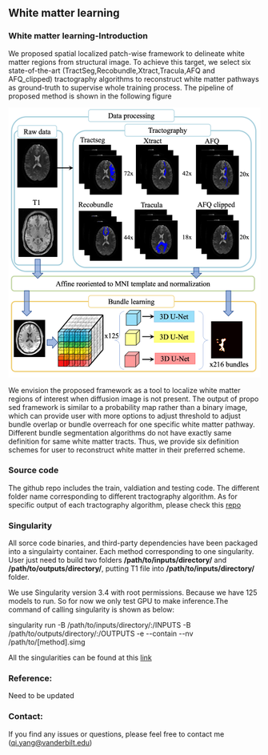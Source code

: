 ## White matter learning

### White matter learning-Introduction

We proposed spatial localized patch-wise framework to delineate white matter regions from structural image. To achieve this target, we select six state-of-the-art (TractSeg,Recobundle,Xtract,Tracula,AFQ and AFQ_clipped) tractography algorithms to reconstruct white matter pathways as ground-truth to supervise whole training process. The pipeline of proposed method is shown in the following figure

![method](method.png)

We envision the proposed framework as a tool to localize white matter regions of interest when diffusion image is not present. The output of propo sed framework is similar to a probability map rather than a binary image, which can provide user with more options to adjust threshold to adjust bundle overlap or bundle overreach for one specific white matter pathway. Different bundle segmentation algorithms do not have exactly same definition for same white matter tracts. Thus, we provide six definition schemes for user to reconstruct white matter in their preferred scheme.


### Source code
The github repo includes the train, valdiation and testing code. The different folder name corresponding to different tractography algorithm. As for specific output of each tractography algorithm, please check this [repo](https://github.com/MASILab/Pandora-WhiteMatterAtlas)

### Singularity

All sorce code binaries, and third-party dependencies have been packaged into a singulairty container. Each method corresponding to one singularity. User just need to build two folders **/path/to/inputs/directory/** and **/path/to/outputs/directory/**, putting T1 file into **/path/to/inputs/directory/** folder.

We use Singularity version 3.4 with root permissions. Because we have 125 models to run. So for now we only test GPU to make inference.The command of calling singularity is shown as below:

singularity run 
    -B /path/to/inputs/directory/:/INPUTS
    -B /path/to/outputs/directory/:/OUTPUTS
    -e
    --contain
    --nv
    /path/to/[method].simg

All the singularities can be found at this [link](https://vanderbilt365-my.sharepoint.com/:f:/g/personal/qi_yang_vanderbilt_edu/EpMsl1c0o69NiNBs4JzEPVABTezoFWPZTHOhwxGByVcVYw) 

### Reference:
 Need to be updated

### Contact:
If you find any issues or questions, please feel free to contact me (qi.yang@vanderbilt.edu)

